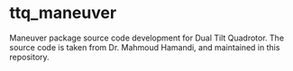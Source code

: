 # ttq_maneuver
Maneuver package source code development for Dual Tilt Quadrotor. The source code is taken from Dr. Mahmoud Hamandi, and maintained in this repository.
